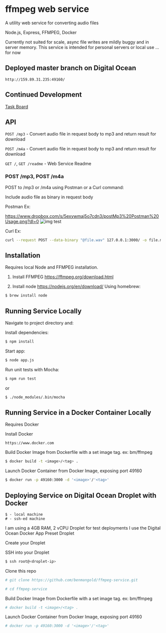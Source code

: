 # ffmpeg web service

A utility web service for converting audio files

Node.js, Express, FFMPEG, Docker

Currently not suited for scale, async file writes are mildly buggy and in server memory. This service is intended for personal servers or local use
... for now

## Deployed master branch on Digital Ocean

`http://159.89.31.235:49160/`

## Continued Development

[Task Board](https://trello.com/b/I5Eh8JnX/ff-ffmpeg-service)

## API

`POST /mp3` - Convert audio file in request body to mp3 and return result for download

`POST /m4a` - Convert audio file in request body to mp3 and return result for download

`GET /`, `GET /readme` - Web Service Readme

### POST /mp3, POST /m4a

POST to /mp3 or /m4a using Postman or a Curl command:

Include audio file as binary in request body

Postman Ex:

https://www.dropbox.com/s/5exywmaj5o7cdn3/postMp3%20Postman%20Usage.png?dl=0
![img test](https://previews.dropbox.com/p/thumb/AAQ3nknHovQGqEIM9OoqAZOvmT5jvrjPJb-taVD5nawWPf0FWGo8D-Fdx59KDDF5vN3Bx4v9oE3WxeWT1ZBhFsrW8skVLIWi5iGt17gIuxfgLaqYRzpAkUtpV32gi3Ep2KeH62pVBtmCTYwyaswn97yZMkgXrgNrY_5vXOOd5AtQZATm8J_PPAj941F9TvfoK-Gt7etmd9FaNuFoawm8e3Than99DdVbUCrcl_ta0NDb0yzIoLX_mLDLYG07QDGgbfHxQyGDrbC2Db_UA-7kZkClQICZNcgisrIVeLZ0yNjKrVfEajuMTILKDd1KJCX1rAkDdeycqYjYTn9UTwWLNJ6C/p.png?size=2048x1536&size_mode=3)

Curl Ex:

```bash
curl --request POST --data-binary "@file.wav" 127.0.0.1:3000/ -o file.mp3
```

## Installation

Requires local Node and FFMPEG installation.

1. Install FFMPEG https://ffmpeg.org/download.html

2. Install node https://nodejs.org/en/download/
   Using homebrew:

```bash
$ brew install node
```

## Running Service Locally

Navigate to project directory and:

Install dependencies:

```bash
$ npm install
```

Start app:

```bash
$ node app.js
```

Run unit tests with Mocha:

```bash
$ npm run test
```

or

```bash
$ ./node_modules/.bin/mocha
```

## Running Service in a Docker Container Locally

Requires Docker

Install Docker

```
https://www.docker.com
```

Build Docker Image from Dockerfile with a set image tag. ex: bm/ffmpeg

```bash
$ docker build -t <image>/<tag> .
```

Launch Docker Container from Docker Image, exposing port 49160

```bash
$ docker run -p 49160:3000 -d '<image>'/'<tag>'
```

## Deploying Service on Digital Ocean Droplet with Docker

```
$ - local machine
# - ssh-ed machine
```

I am using a 4GB RAM, 2 vCPU Droplet for test deployments
I use the Digital Ocean Docker App Preset Droplet

Create your Droplet

SSH into your Droplet

```bash
$ ssh root@<droplet-ip>
```

Clone this repo

```bash
# git clone https://github.com/benmangold/ffmpeg-service.git
```

```bash
# cd ffmpeg-service
```

Build Docker Image from Dockerfile with a set image tag. ex: bm/ffmpeg

```bash
# docker build -t <image>/<tag> .
```

Launch Docker Container from Docker Image, exposing port 49160

```bash
# docker run -p 49160:3000 -d '<image>'/'<tag>'
```
